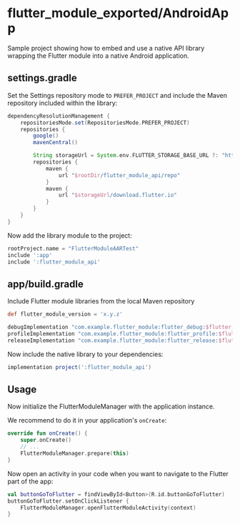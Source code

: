 # flutter_module_exported/AndroidApp
Sample project showing how to embed and use a native API library wrapping the Flutter module into a native Android application.

## settings.gradle

Set the Settings repository mode to `PREFER_PROJECT` and include the Maven repository included within the library:
``` gradle
dependencyResolutionManagement {
    repositoriesMode.set(RepositoriesMode.PREFER_PROJECT)
    repositories {
        google()
        mavenCentral()

        String storageUrl = System.env.FLUTTER_STORAGE_BASE_URL ?: "https://storage.googleapis.com"
        repositories {
            maven {
                url "$rootDir/flutter_module_api/repo"
            }
            maven {
                url "$storageUrl/download.flutter.io"
            }
        }
    }
}
```

Now add the library module to the project:
``` gradle
rootProject.name = "FlutterModuleAARTest"
include ':app'
include ':flutter_module_api'
```

## app/build.gradle

Include Flutter module libraries from the local Maven repository
``` gradle
def flutter_module_version = 'x.y.z'

debugImplementation "com.example.flutter_module:flutter_debug:$flutter_module_version"
profileImplementation "com.example.flutter_module:flutter_profile:$flutter_module_version"
releaseImplementation "com.example.flutter_module:flutter_release:$flutter_module_version"
```

Now include the native library to your dependencies:
``` gradle
implementation project(':flutter_module_api')
```

## Usage
Now initialize the FlutterModuleManager with the application instance. 

We recommend to do it in your application's `onCreate`:
``` kotlin
override fun onCreate() {
    super.onCreate()
    // ...
    FlutterModuleManager.prepare(this)
}
```

Now open an activity in your code when you want to navigate to the Flutter part of the app:
``` kotlin
val buttonGoToFlutter = findViewById<Button>(R.id.buttonGoToFlutter)
buttonGoToFlutter.setOnClickListener {
    FlutterModuleManager.openFlutterModuleActivity(context)
}
```
